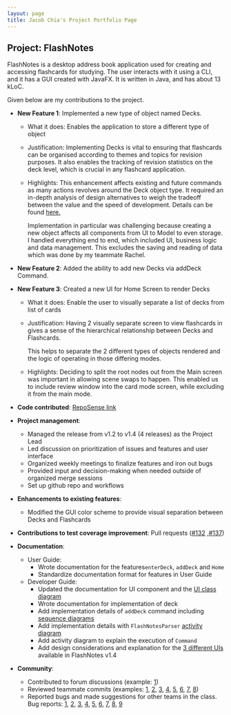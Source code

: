 ```yaml
---
layout: page
title: Jacob Chia's Project Portfolio Page
---
```


## Project: FlashNotes

FlashNotes is a desktop address book application used for creating and accessing flashcards for studying. 
The user interacts with it using a CLI, and it has a GUI created with JavaFX. It is written in Java, and has about 13 kLoC.

Given below are my contributions to the project.

* **New Feature 1**: Implemented a new type of object named Decks. 
    * What it does: Enables the application to store a different type of object
    * Justification: Implementing Decks is vital to ensuring that flashcards can be organised according to themes and topics for revision purposes. It also enables the tracking of revision statistics on the deck level, which is crucial in any flashcard application.
    * Highlights: This enhancement affects existing and future commands as many actions revolves around the Deck object type. It required an in-depth analysis of design alternatives to weigh the tradeoff between the value and the speed of development. Details can be found [here.](https://ay2021s1-cs2103t-t15-2.github.io/tp/DeveloperGuide.html#3-possible-designs-for-decks-in-main-mode)
    
        Implementation in particular was challenging because creating a new object affects all components from UI to Model to even storage. I handled everything end to end, which included UI, business logic and data management.
         This excludes the saving and reading of data which was done by my teammate Rachel.
  
* **New Feature 2**: Added the ability to add new Decks via addDeck Command.
  
* **New Feature 3**: Created a new UI for Home Screen to render Decks
    * What it does: Enable the user to visually separate a list of decks from list of cards
    * Justification: Having 2 visually separate screen to view flashcards in gives a sense of the hierarchical relationship between Decks and Flashcards. 
      
      This helps to separate the 2 different types of objects rendered and the logic of operating in those differing modes.
    * Highlights: Deciding to split the root nodes out from the Main screen was important in allowing scene swaps to happen. This enabled us to include review window into the card mode screen, while excluding it from the main mode.

* **Code contributed**: [RepoSense link](https://nus-cs2103-ay2021s1.github.io/tp-dashboard/#breakdown=true&search=chuyou&sort=groupTitle&sortWithin=title&since=2020-08-14&timeframe=commit&mergegroup=&groupSelect=groupByRepos&checkedFileTypes=docs~functional-code~test-code~other&tabOpen=true&tabType=authorship&tabAuthor=chuyouchia&tabRepo=AY2021S1-CS2103T-T15-2%2Ftp%5Bmaster%5D&authorshipIsMergeGroup=false&authorshipFileTypes=functional-code)

* **Project management**:
    * Managed the release from v1.2 to v1.4 (4 releases) as the Project Lead
    * Led discussion on prioritization of issues and features and user interface
    * Organized weekly meetings to finalize features and iron out bugs
    * Provided input and decision-making when needed outside of organized merge sessions
    * Set up github repo and workflows

* **Enhancements to existing features**:
    * Modified the GUI color scheme to provide visual separation between Decks and Flashcards

* **Contributions to test coverage improvement**: Pull requests ([#132](https://github.com/AY2021S1-CS2103T-T15-2/tp/pull/132/files) ,[#137](https://github.com/AY2021S1-CS2103T-T15-2/tp/pull/137/files))

* **Documentation**:
  * User Guide:
    * Wrote documentation for the features`enterDeck`, `addDeck` and `Home`
    * Standardize documentation format for features in User Guide
  * Developer Guide:
    * Updated the documentation for UI component and the [UI class diagram](https://ay2021s1-cs2103t-t15-2.github.io/tp/DeveloperGuide.html#ui-component)
    * Wrote documentation for implementation of deck
    * Add implementation details of `addDeck` command including [sequence diagrams](https://ay2021s1-cs2103t-t15-2.github.io/tp/DeveloperGuide.html#adding-a-new-deck-feature)
    * Add implementation details with `FlashNotesParser` [activity diagram](https://ay2021s1-cs2103t-t15-2.github.io/tp/DeveloperGuide.html#implementation-of-flashnotesparser)
    * Add activity diagram to explain the execution of `Command`
    * Add design considerations and explanation for the [3 different UIs](https://ay2021s1-cs2103t-t15-2.github.io/tp/DeveloperGuide.html#implementation-of-ui-3-different-modes) available in FlashNotes v1.4

* **Community**:
    * Contributed to forum discussions (example: [1](https://github.com/nus-cs2103-AY2021S1/forum/issues/103))
    * Reviewed teammate commits (examples: [1](https://github.com/AY2021S1-CS2103T-T15-2/tp/pull/139), [2](https://github.com/AY2021S1-CS2103T-T15-2/tp/pull/46), [3](https://github.com/AY2021S1-CS2103T-T15-2/tp/pull/71), [4](https://github.com/AY2021S1-CS2103T-T15-2/tp/pull/76), [5](https://github.com/AY2021S1-CS2103T-T15-2/tp/pull/245), [6](https://github.com/AY2021S1-CS2103T-T15-2/tp/pull/176), [7](https://github.com/AY2021S1-CS2103T-T15-2/tp/pull/108), [8](https://github.com/AY2021S1-CS2103T-T15-2/tp/pull/110))
    * Reported bugs and made suggestions for other teams in the class. Bug reports: [1](https://github.com/chuyouchia/ped/issues/1), [2](https://github.com/chuyouchia/ped/issues/2), [3](https://github.com/chuyouchia/ped/issues/3), [4](https://github.com/chuyouchia/ped/issues/4), [5](https://github.com/chuyouchia/ped/issues/5), [6](https://github.com/chuyouchia/ped/issues/6), [7](https://github.com/chuyouchia/ped/issues/7), [8](https://github.com/chuyouchia/ped/issues/8), [9](https://github.com/chuyouchia/ped/issues/9)
